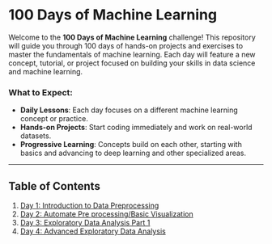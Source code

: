 # 100 Days of Machine Learning

Welcome to the **100 Days of Machine Learning** challenge! This repository will guide you through 100 days of hands-on projects and exercises to master the fundamentals of machine learning. Each day will feature a new concept, tutorial, or project focused on building your skills in data science and machine learning.

### What to Expect:
- **Daily Lessons**: Each day focuses on a different machine learning concept or practice.
- **Hands-on Projects**: Start coding immediately and work on real-world datasets.
- **Progressive Learning**: Concepts build on each other, starting with basics and advancing to deep learning and other specialized areas.

---

## Table of Contents

1. [Day 1: Introduction to Data Preprocessing](Day-1-Understanding-Data-Processing)
2. [Day 2: Automate Pre processing/Basic Visualization](Day-2-Automate-Pre-processing-Visualisation)
3. [Day 3: Exploratory Data Analysis Part 1](Day-3-Exploratory-Data-Analysis-Part-1)
4. [Day 4: Advanced Exploratory Data Analysis](Day-4-Advanced-Exploratory-Data-Analysis)